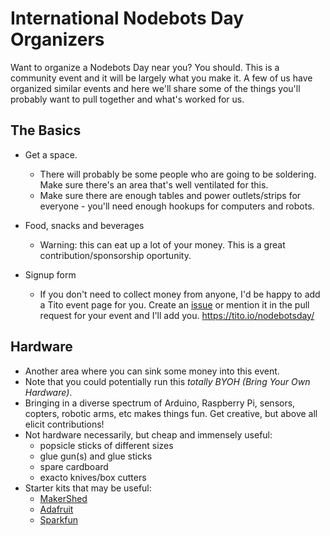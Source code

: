 # International Nodebots Day Organizers

Want to organize a Nodebots Day near you? You should. This is a community event and it will be largely what you make it. A few of us have organized similar events and here we'll share some of the things you'll probably want to pull together and what's worked for us.

## The Basics

* Get a space.
    * There will probably be some people who are going to be soldering. Make sure there's an area that's well ventilated for this.
    * Make sure there are enough tables and power outlets/strips for everyone - you'll need enough hookups for computers and robots.
    
* Food, snacks and beverages
    * Warning: this can eat up a lot of your money. This is a great contribution/sponsorship oportunity.
    
* Signup form
    * If you don't need to collect money from anyone, I'd be happy to add a Tito event page for you. Create an [issue](https://github.com/dshaw/nodebotsday/issues) or mention it in the pull request for your event and I'll add you. https://tito.io/nodebotsday/

## Hardware

* Another area where you can sink some money into this event.
* Note that you could potentially run this *totally BYOH (Bring Your Own Hardware)*.
* Bringing in a diverse spectrum of Arduino, Raspberry Pi, sensors, copters, robotic arms, etc makes things fun. Get creative, but above all elicit contributions!
* Not hardware necessarily, but cheap and immensely useful:
    * popsicle sticks of different sizes
    * glue gun(s) and glue sticks
    * spare cardboard
    * exacto knives/box cutters
* Starter kits that may be useful:
    * [MakerShed](http://www.makershed.com/Ultimate_Arduino_Microcontroller_Pack_p/msump1.htm)
    * [Adafruit](http://www.adafruit.com/products/1078)
    * [Sparkfun](https://www.sparkfun.com/products/11227)

